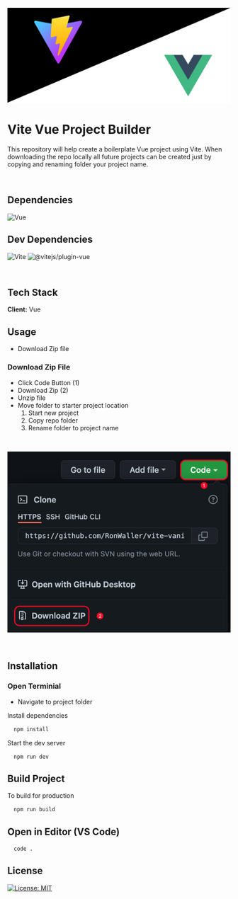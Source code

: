 ![image](./images/vite-vue-banner.jpg)

# Vite Vue Project Builder

This repository will help create a boilerplate Vue project using Vite. When downloading the repo locally all future projects can be created just by copying and renaming folder your project name.

<br>

## Dependencies

![Vue](https://img.shields.io/github/package-json/dependency-version/RonWaller/vite-vue-project-builder/vue?color=red&style=flat-square)

## Dev Dependencies

![Vite](https://img.shields.io/github/package-json/dependency-version/RonWaller/vite-vue-project-builder/dev/vite?color=yellow&style=flat-square)
![@vitejs/plugin-vue](https://img.shields.io/github/package-json/dependency-version/RonWaller/vite-vue-project-builder/dev/@vitejs/plugin-vue?color=green&style=flat-square)

<br>

## Tech Stack

**Client:** Vue

## Usage

- Download Zip file

### Download Zip File

- Click Code Button (1)
- Download Zip (2)
- Unzip file
- Move folder to starter project location
  1. Start new project
  2. Copy repo folder
  3. Rename folder to project name

</br>

![image](./images/zip_download.jpg)

</br>

## Installation

### Open Terminial

- Navigate to project folder

Install dependencies

```bash
  npm install
```

Start the dev server

```bash
  npm run dev
```

## Build Project

To build for production

```bash
  npm run build
```

## Open in Editor (VS Code)

```bash
  code .
```

## License

[![License: MIT](https://img.shields.io/badge/License-MIT-yellow.svg)](https://opensource.org/licenses/MIT)
